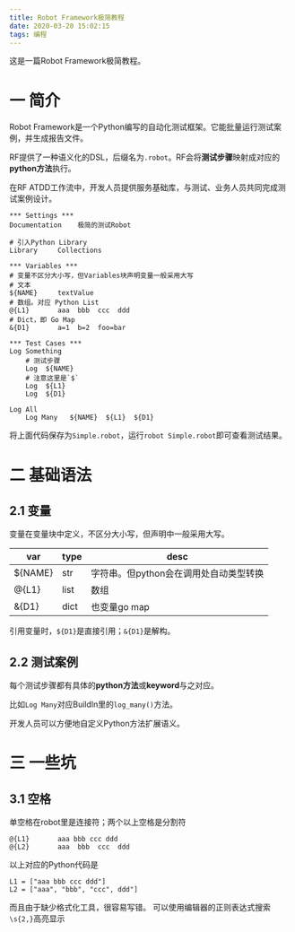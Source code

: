 ```yaml
---
title: Robot Framework极简教程
date: 2020-03-20 15:02:15
tags: 编程
---
```


这是一篇Robot Framework极简教程。

<!-- more -->

# 一 简介
Robot Framework是一个Python编写的自动化测试框架。它能批量运行测试案例，并生成报告文件。

RF提供了一种语义化的DSL，后缀名为`.robot`。RF会将**测试步骤**映射成对应的**python方法**执行。

在RF ATDD工作流中，开发人员提供服务基础库，与测试、业务人员共同完成测试案例设计。

```robot
*** Settings ***
Documentation    极简的测试Robot

# 引入Python Library
Library     Collections

*** Variables ***
# 变量不区分大小写，但Variables块声明变量一般采用大写
# 文本
${NAME}     textValue
# 数组。对应 Python List
@{L1}       aaa  bbb  ccc  ddd
# Dict，即 Go Map
&{D1}       a=1  b=2  foo=bar

*** Test Cases ***
Log Something
    # 测试步骤
    Log  ${NAME}
    # 注意这里是`$`
    Log  ${L1}
    Log  ${D1}

Log All
    Log Many   ${NAME}  ${L1}  ${D1}

```

将上面代码保存为`Simple.robot`，运行`robot Simple.robot`即可查看测试结果。

# 二 基础语法

## 2.1 变量
变量在变量块中定义，不区分大小写，但声明中一般采用大写。

| var     | type | desc                                   |
| ------- | ---- | -------------------------------------- |
| ${NAME} | str  | 字符串。但python会在调用处自动类型转换 |
| @{L1}   | list | 数组                                   |
| &{D1}   | dict | 也变量go map                           | 

引用变量时，`${D1}`是直接引用；`&{D1}`是解构。


## 2.2 测试案例
每个测试步骤都有具体的**python方法**或**keyword**与之对应。

比如`Log Many`对应BuildIn里的`log_many()`方法。

开发人员可以方便地自定义Python方法扩展语义。

# 三 一些坑

## 3.1 空格
单空格在robot里是连接符；两个以上空格是分割符
```
@{L1}       aaa bbb ccc ddd
@{L2}       aaa  bbb  ccc  ddd

```
以上对应的Python代码是
```
L1 = ["aaa bbb ccc ddd"]
L2 = ["aaa", "bbb", "ccc", ddd"]
```
而且由于缺少格式化工具，很容易写错。
可以使用编辑器的正则表达式搜索`\s{2,}`高亮显示
